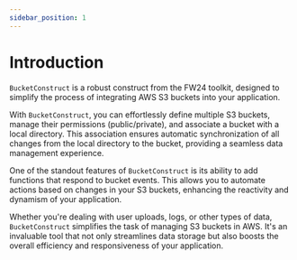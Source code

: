```yaml
---
sidebar_position: 1
---
```


# Introduction

`BucketConstruct` is a robust construct from the FW24 toolkit, designed to simplify the process of integrating AWS S3 buckets into your application.

With `BucketConstruct`, you can effortlessly define multiple S3 buckets, manage their permissions (public/private), and associate a bucket with a local directory. This association ensures automatic synchronization of all changes from the local directory to the bucket, providing a seamless data management experience.

One of the standout features of `BucketConstruct` is its ability to add functions that respond to bucket events. This allows you to automate actions based on changes in your S3 buckets, enhancing the reactivity and dynamism of your application.

Whether you're dealing with user uploads, logs, or other types of data, `BucketConstruct` simplifies the task of managing S3 buckets in AWS. It's an invaluable tool that not only streamlines data storage but also boosts the overall efficiency and responsiveness of your application.
